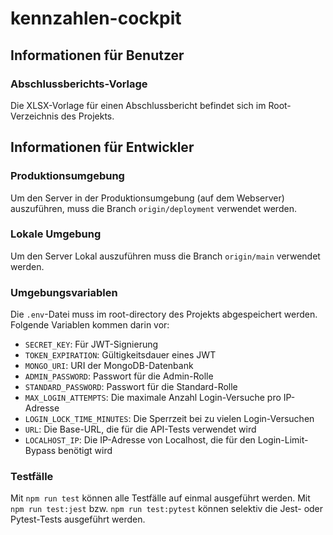 # kennzahlen-cockpit
## Informationen für Benutzer
### Abschlussberichts-Vorlage
Die XLSX-Vorlage für einen Abschlussbericht befindet sich im Root-Verzeichnis des Projekts.
## Informationen für Entwickler
### Produktionsumgebung
Um den Server in der Produktionsumgebung (auf dem Webserver) auszuführen, muss
die Branch ``origin/deployment`` verwendet werden.
### Lokale Umgebung
Um den Server Lokal auszuführen muss die Branch ``origin/main`` verwendet werden.
### Umgebungsvariablen
Die `.env`-Datei muss im root-directory des Projekts abgespeichert werden.
Folgende Variablen kommen darin vor:
- `SECRET_KEY`: Für JWT-Signierung
- `TOKEN_EXPIRATION`: Gültigkeitsdauer eines JWT
- `MONGO_URI`: URI der MongoDB-Datenbank
- `ADMIN_PASSWORD`: Passwort für die Admin-Rolle
- `STANDARD_PASSWORD`: Passwort für die Standard-Rolle
- `MAX_LOGIN_ATTEMPTS`: Die maximale Anzahl Login-Versuche pro IP-Adresse
- `LOGIN_LOCK_TIME_MINUTES`: Die Sperrzeit bei zu vielen Login-Versuchen
- `URL`: Die Base-URL, die für die API-Tests verwendet wird
- `LOCALHOST_IP`: Die IP-Adresse von Localhost, die für den Login-Limit-Bypass benötigt wird
### Testfälle
Mit ``npm run test`` können alle Testfälle auf einmal ausgeführt werden.
Mit ``npm run test:jest`` bzw. ``npm run test:pytest`` können selektiv die Jest- oder Pytest-Tests ausgeführt werden.
